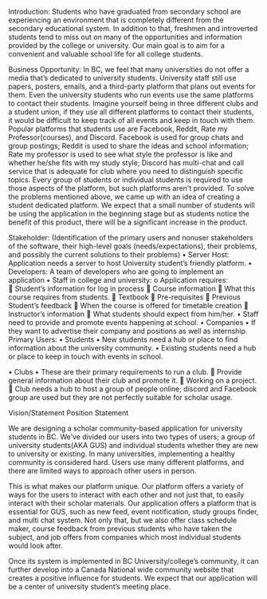 Introduction:
Students who have graduated from secondary school are experiencing an environment that is completely different from the secondary educational system. In addition to that, freshmen and introverted students tend to miss out on many of the opportunities and information provided by the college or university. Our main goal is to aim for a convenient and valuable school life for all college students.


Business Opportunity:
	In BC, we feel that many universities do not offer a media that’s dedicated to university students. University staff still use papers, posters, emails, and a third-party platform that plans out events for them. Even the university students who run events use the same platforms to contact their students. Imagine yourself being in three different clubs and a student union, if they use all different platforms to contact their students, it would be difficult to keep track of all events and keep in touch with them. 
 	Popular platforms that students use are Facebook, Reddit, Rate my Professor(courses), and Discord. Facebook is used for group chats and group postings; Reddit is used to share the ideas and school information; Rate my professor is used to see what style the professor is like and whether he/she fits with my study style; Discord has multi-chat and call service that is adequate for club where you need to distinguish specific topics. Every group of students or individual students is required to use those aspects of the platform, but such platforms aren't provided. 
	To solve the problems mentioned above, we came up with an idea of creating a student dedicated platform.  We expect that a small number of students will be using the application in the beginning stage but as students notice the benefit of this product, there will be a significant increase in the product. 



Stakeholder: (Identification of the primary users and nonuser stakeholders of the software, their high-level goals (needs/expectations), their problems, and possibly the current solutions to their problems)
•	Server Host: Application needs a server to host University student’s friendly platform. 
•	Developers: A team of developers who are going to implement an application 
•	Staff in college and university:
o	Application requires:  
	Student’s information for log in process
	Course information
	What this course requires from students.
	Textbook 
	Pre-requisites
	Previous Student’s feedback 
	When the course is offered for timetable creation 
	Instructor’s information
	What students should expect from him/her. 
•	Staff need to provide and promote events happening at school. 
•	Companies 
•	If they want to advertise their company and positions as well as internship. 
Primary Users:
•	Students 
•	New students need a hub or place to find information about the university community. 
•	Existing students need a hub or place to keep in touch with events in school. 


•	Clubs 
•	These are their primary requirements to run a club.
	Provide general information about their club and promote it.
	Working on a project. 
	Club needs a hub to host a group of people online; discord and Facebook group are used but they are not perfectly suitable for scholar usage. 


Vision/Statement Position Statement 
	
We are designing a scholar community-based application for university students in BC. We’ve divided our users into two types of users; a group of university students(AKA GUS) and individual students whether they are new to university or existing. In many universities, implementing a healthy community is considered hard. Users use many different platforms, and there are limited ways to approach other users in person. 

This is what makes our platform unique. Our platform offers a variety of ways for the users to interact with each other and not just that, to easily interact with their scholar materials.  Our application offers a platform that is essential for GUS, such as new feed, event notification, study groups finder, and multi chat system. Not only that, but we also offer class schedule maker, course feedback from previous students who have taken the subject, and job offers from companies which most individual students would look after. 


Once its system is implemented in BC University/college’s community, it can further develop into a Canada National wide community website that creates a positive influence for students. We expect that our application will be a center of university student’s meeting place.

